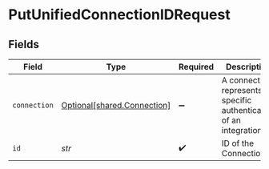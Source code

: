# PutUnifiedConnectionIDRequest


## Fields

| Field                                                                | Type                                                                 | Required                                                             | Description                                                          |
| -------------------------------------------------------------------- | -------------------------------------------------------------------- | -------------------------------------------------------------------- | -------------------------------------------------------------------- |
| `connection`                                                         | [Optional[shared.Connection]](../../models/shared/connection.md)     | :heavy_minus_sign:                                                   | A connection represents a specific authentication of an integration. |
| `id`                                                                 | *str*                                                                | :heavy_check_mark:                                                   | ID of the Connection                                                 |